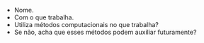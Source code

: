 - Nome.
- Com o que trabalha.
- Utiliza métodos computacionais no que trabalha?
- Se não, acha que esses métodos podem auxiliar futuramente?
